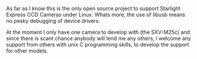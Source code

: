 As far as I know this is the only open source project to support Starlight Express CCD Cameras under Linux. Whats more, the use of libusb means no pesky debugging of device drivers.

At the moment I only have one camera to develop with (the SXV-M25c) and since there is scant chance anybody will lend me any others, I welcome any support from others with unix C programming skills, to develop the support for other models.